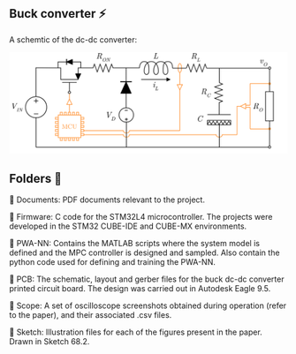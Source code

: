 
## Buck converter :zap:

A schemtic of the dc-dc converter: 

![alt text](https://github.com/emilioMaddalena/MPCfit/blob/master/files/Sketch/buck.png)

## Folders :open_file_folder:

:open_file_folder: Documents: PDF documents relevant to the project.

:open_file_folder: Firmware: C code for the STM32L4 microcontroller. The projects were developed in the STM32 CUBE-IDE and CUBE-MX environments.

:open_file_folder: PWA-NN: Contains the MATLAB scripts where the system model is defined and the MPC controller is designed and sampled. Also contain the python code used for defining and training the PWA-NN.

:open_file_folder: PCB: The schematic, layout and gerber files for the buck dc-dc converter printed circuit board. The design was carried out in Autodesk Eagle 9.5.

:open_file_folder: Scope: A set of oscilloscope screenshots obtained during operation (refer to the paper), and their associated .csv files.

:open_file_folder: Sketch: Illustration files for each of the figures present in the paper. Drawn in Sketch 68.2.
